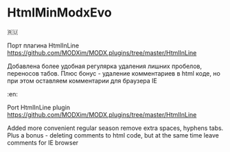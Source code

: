 # HtmlMinModxEvo
:ru:

Порт плагина HtmlInLine https://github.com/MODXim/MODX.plugins/tree/master/HtmlInLine

Добавлена более удобная регулярка удаления лишних пробелов, переносов табов.
Плюс бонус - удаление комментариев в html коде, но при этом оставляем комментарии для браузера IE


:en:

Port HtmlInLine plugin https://github.com/MODXim/MODX.plugins/tree/master/HtmlInLine

Added more convenient regular season remove extra spaces, hyphens tabs. Plus a bonus - deleting comments to html code, but at the same time leave comments for IE browser

